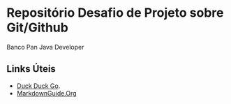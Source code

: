 # Repositório Desafio de Projeto sobre Git/Github
Banco Pan Java Developer

## Links Úteis
- [Duck Duck Go](https://duckduckgo.com).
- [MarkdownGuide.Org](https://markdownguide.org/basic-syntax/)


